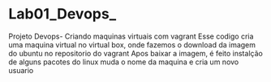# Lab01_Devops_
Projeto Devops- Criando maquinas virtuais com vagrant
Esse codigo cria uma maquina virtual no virtual box, onde fazemos o download da imagem do ubuntu no repositorio do vagrant
Apos baixar a imagem, é feito instalção de alguns pacotes do linux muda o nome da maquina e cria um novo usuario

